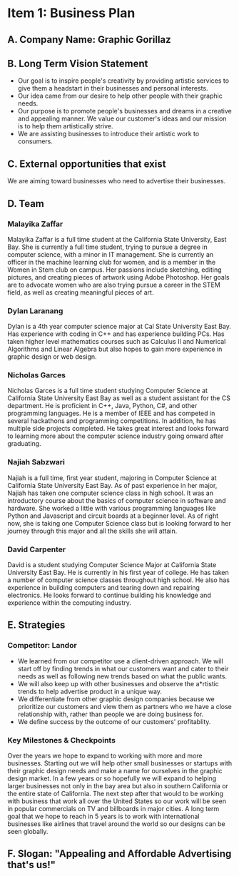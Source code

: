# Item 1: Business Plan

## A. Company Name: Graphic Gorillaz

## B. Long Term Vision Statement
* Our goal is to inspire people's creativity by providing artistic services to give them a headstart in their businesses and personal interests.
* Our idea came from our desire to help other people with their graphic needs.
* Our purpose is to promote people's businesses and dreams in a creative and appealing manner. We value our customer's ideas and our mission is to help them artistically strive.
* We are assisting businesses to introduce their artistic work to consumers.

## C. External opportunities that exist

We are aiming toward businesses who need to advertise their businesses.

## D. Team

### Malayika Zaffar
Malayika Zaffar is a full time student at the California State University, East Bay. She is currently a full time student, trying to pursue a degree in computer science, with a minor in IT management. She is currently an officer in the machine learning club for women, and is a member in the Women in Stem club on campus. Her passions include sketching, editing pictures, and creating pieces of artwork using Adobe Photoshop. Her goals are to advocate women who are also trying pursue a career in the STEM field, as well as creating meaningful pieces of art. 
   
### Dylan Laranang
Dylan is a 4th year computer science major at Cal State University East Bay. Has experience with coding in C++ and has experience building PCs. Has taken higher level mathematics courses such as Calculus II and Numerical Algorithms and Linear Algebra but also hopes to gain more experience in graphic design or web design.
   
### Nicholas Garces
Nicholas Garces is a full time student studying Computer Science at California State University East Bay as well as a student assistant for the CS department. He is proficient in C++, Java, Python, C#, and other programming languages. He is a member of IEEE and has competed in several hackathons and programming competitions. In addition, he has multiple side projects completed. He takes great interest and looks forward to learning more about the computer science industry going onward after graduating.
   
### Najiah Sabzwari
Najiah is a full time, first year student, majoring in Computer Science at California State University East Bay. As of past experience in her    major, Najiah has taken one computer science class in high school. It was an introductory course about the basics of computer science in software and hardware. She worked a little with various programming languages like Python and Javascript and circuit boards at a beginner level. As of right now, she is taking one Computer Science class but is looking forward to  her journey through this major and all the skills she will attain.
   
### David Carpenter
David is a student studying Computer Science Major at California State University East Bay. He is currently in his first year of college. He has taken a number of computer science classes throughout high school. He also has experience in building computers and tearing down and repairing electronics. He looks forward to continue building his knowledge and experience within the computing industry.

## E. Strategies

### Competitor: Landor
* We learned from our competitor use a client-driven approach. We will start off by finding trends in what our customers want and cater to their needs as well as following new trends based on what the public wants.
* We will also keep up with other businesses and observe the a*rtistic trends to help advertise product in a unique way.
* We differentiate from other graphic design companies because we prioritize our customers and view them as partners who we have a close relationship with, rather than people we are doing business for.
* We define success by the outcome of our customers' profitablity.
   
### Key Milestones & Checkpoints
Over the years we hope to expand to working with more and more businesses. Starting out we will help other small businesses or startups with their graphic design needs and make a name for ourselves in the graphic design market. In a few years or so hopefully we will expand to helping larger businesses not only in the bay area but also in southern California or the entire state of California. The next step after that would to be working with business that work all over the United States so our work will be seen in popular commercials on TV and billboards in major cities. A long term goal that we hope to reach in 5 years is to  work with international businesses like airlines that travel around the world so our designs can be seen globally.

## F. Slogan: "Appealing and Affordable Advertising that's us!"